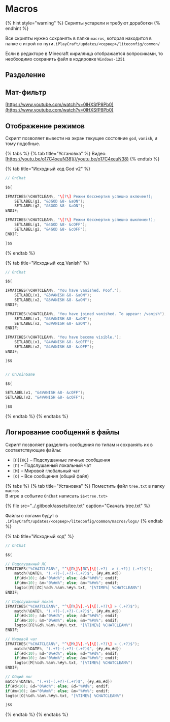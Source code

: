 # Macros

{% hint style="warning" %}
Скрипты устарели и требуют доработки
{% endhint %}

Все скрипты нужно сохранять в папке `macros`, которая находится в папке с игрой по пути`.iPlayCraft/updates/<сервер>/liteconfig/common/`

Если в редакторе в Minecraft кириллица отображается вопросиками, то необходимо сохранить файл в кодировке `Windows-1251`

## Разделение 



## Мат-фильтр



[https://www.youtube.com/watch?v=0lHXSfP8Pb0](https://www.youtube.com/watch?v=0lHXSfP8Pb0)

## Отображение режимов

Скрипт позволяет вывести на экран текущее состояние `god`, `vanish`, и тому подобные.

{% tabs %}
{% tab title="Установка" %}
Видео: [https://youtu.be/o17C4xeuN38](//youtu.be/o17C4xeuN38)
{% endtab %}

{% tab title="Исходный код God v2" %}
```c
// OnChat

$${

IFMATCHES(%CHATCLEAN%, "\[?\] Режим бессмертия успешно включен!);
	SETLABEL(g1, "&3GOD &8- &aON");
	SETLABEL(g2, "&3GOD &8- &aON");
ENDIF;

IFMATCHES(%CHATCLEAN%, "\[?\] Режим бессмертия успешно выключен!);
	SETLABEL(g1, "&4GOD &8- &cOFF");
	SETLABEL(g2, "&4GOD &8- &cOFF");
ENDIF;

}$$
```
{% endtab %}

{% tab title="Исходный код Vanish" %}
```c
// OnChat

$${

IFMATCHES(%CHATCLEAN%, "You have vanished. Poof.");
	SETLABEL(v1, "&3VANISH &8- &aON");
	SETLABEL(v2, "&3VANISH &8- &aON");
ENDIF;

IFMATCHES(%CHATCLEAN%, "You have joined vanished. To appear: /vanish");
	SETLABEL(v1, "&3VANISH &8- &aON");
	SETLABEL(v2, "&3VANISH &8- &aON");
ENDIF;

IFMATCHES(%CHATCLEAN%, "You have become visible.");
	SETLABEL(v1, "&4VANISH &8- &cOFF");
	SETLABEL(v2, "&4VANISH &8- &cOFF");
ENDIF;

}$$


// OnJoinGame

$${

SETLABEL(v1, "&4VANISH &8- &cOFF");
SETLABEL(v2, "&4VANISH &8- &cOFF");

}$$
```
{% endtab %}
{% endtabs %}

## Логирование сообщений в файлы

Скрипт позволяет разделить сообщения по типам и сохранять их в соответствующие файлы:

* `[П][ЛС]` – Подслушанные личные сообщения
* `[П]` – Подслушанный локальный чат
* `[М]` – Мировой глобальный чат
* `[О]` – Все сообщения \(общий файл\)

{% tabs %}
{% tab title="Установка" %}
Поместить файл `tree.txt` в папку `macros`  
В игре в событие `OnChat` написать `$$<tree.txt>`

{% file src="../.gitbook/assets/tee.txt" caption="Скачать tree.txt" %}

Файлы с логами будут в `.iPlayCraft/updates/<сервер>/liteconfig/common/macros/logs/`
{% endtab %}

{% tab title="Исходный код" %}
```c
// OnChat

$${

// Подслушанный ЛС
IFMATCHES("%CHATCLEAN%", "^\[П\]\[ЛС\]\[(.+?) -> (.+?)] (.+?)$");
    match(%DATE%, "(.+?)-(.+?)-(.+?)$", {#y,#m,#d})
    if(#d<10); &d="0%#d%"; else; &d="%#d%"; endif;
    if(#m<10); &m="0%#m%"; else; &m="%#m%"; endif;
    logto([П][ЛС]%&d%.%&m%.%#y%.txt, "[%TIME%] %CHATCLEAN%")
ENDIF;

// Подслушанный локал
IFMATCHES("%CHATCLEAN%", "^\[П\]\[.+\]\[(.+?)\] » (.+?)$");
    match(%DATE%, "(.+?)-(.+?)-(.+?)$", {#y,#m,#d})
    if(#d<10); &d="0%#d%"; else; &d="%#d%"; endif;
    if(#m<10); &m="0%#m%"; else; &m="%#m%"; endif;
    logto([П]%&d%.%&m%.%#y%.txt, "[%TIME%] %CHATCLEAN%")
ENDIF;

// Мировой чат
IFMATCHES("%CHATCLEAN%", "^\[М\]\[.+\]\[(.+?)\] » (.+?)$");
    match(%DATE%, "(.+?)-(.+?)-(.+?)$", {#y,#m,#d})
    if(#d<10); &d="0%#d%"; else; &d="%#d%"; endif;
    if(#m<10); &m="0%#m%"; else; &m="%#m%"; endif;
    logto([M]%&d%.%&m%.%#y%.txt, "[%TIME%] %CHATCLEAN%")
ENDIF;

// Общий лог
match(%DATE%, "(.+?)-(.+?)-(.+?)$", {#y,#m,#d})
if(#d<10); &d="0%#d%"; else; &d="%#d%"; endif;
if(#m<10); &m="0%#m%"; else; &m="%#m%"; endif;
logto([O]%&d%.%&m%.%#y%.txt, "[%TIME%] %CHATCLEAN%")

}$$
```
{% endtab %}
{% endtabs %}



